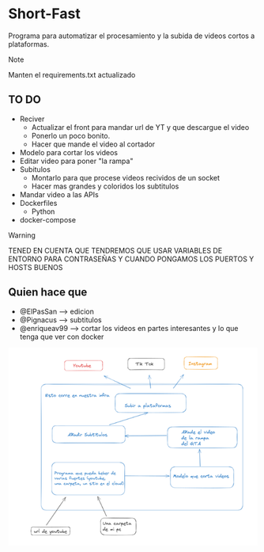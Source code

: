 # Short-Fast

Programa para automatizar el procesamiento y la subida de videos cortos a plataformas.

> [!NOTE]
> Manten el requirements.txt actualizado

## TO DO
- Reciver
    - Actualizar el front para mandar url de YT y que descargue el video
    - Ponerlo un poco bonito.
    - Hacer que mande el video al cortador
- Modelo para cortar los videos
- Editar video para poner "la rampa"
- Subitulos
    - Montarlo para que procese videos recividos de un socket
    - Hacer mas grandes y coloridos los subtitulos
- Mandar video a las APIs
- Dockerfiles
    - Python
- docker-compose

>[!WARNING]
> TENED EN CUENTA QUE TENDREMOS QUE USAR VARIABLES DE ENTORNO PARA CONTRASEÑAS Y CUANDO PONGAMOS LOS PUERTOS Y HOSTS BUENOS

## Quien hace que
- @ElPasSan --> edicion
- @Pignacus --> subtitulos
- @enriqueav99 --> cortar los videos en partes interesantes y lo que
tenga que ver con docker

![esquema](assets/esquema.png)
